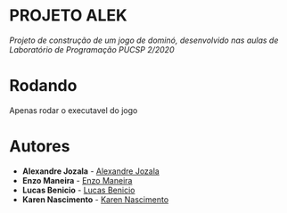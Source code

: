 <h1 aling="center">
    <strong> PROJETO ALEK 
    </strong>
</h1>

<p aling="center">
    <i> Projeto de construção de um jogo de dominó, desenvolvido nas aulas de Laboratório de Programação PUCSP 2/2020
    </i>
</p>

# Rodando 
<p> Apenas rodar o executavel do jogo </p>

# Autores
* **Alexandre Jozala** - [Alexandre Jozala](https://github.com/alejozala0)
* **Enzo Maneira** - [Enzo Maneira](https://github.com/enzomaneira)
* **Lucas Benicio** - [Lucas Benicio](https://github.com/BenicioLucas)
* **Karen Nascimento** - [Karen Nascimento](https://github.com/karendev1)